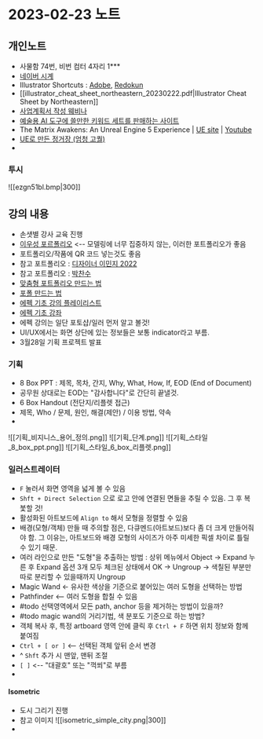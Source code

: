 # 2023-02-23 노트

## 개인노트
- 사물함 74번, 비번 컴터 4자리 1***
- [네이버 시계](https://search.naver.com/search.naver?sm=tab_hty.top&where=nexearch&query=%EC%8B%9C%EA%B0%84+%EC%B4%88%EB%8B%A8%EC%9C%84)
- Illustrator Shortcuts : [Adobe](https://helpx.adobe.com/illustrator/using/default-keyboard-shortcuts.html), [Redokun](https://redokun.com/blog/illustrator-shortcuts)
- [[illustrator_cheat_sheet_northeastern_20230222.pdf|Illustrator Cheat Sheet by Northeastern]]
- [사업계획서 작성 웨비나](https://event-us.kr/wellobiz/event/57505)
- [예술용 AI 도구에 쓸만한 키워드 세트를 판매하는 사이트](https://promptbase.com/)
- The Matrix Awakens: An Unreal Engine 5 Experience | [UE site](https://www.unrealengine.com/en-US/blog/introducing-the-matrix-awakens-an-unreal-engine-5-experience) | [Youtube](https://youtu.be/WU0gvPcc3jQ)
- [UE로 만든 정거장 (엄청 고퀄)](https://youtu.be/2paNFnw1wRs)
- 

### 투시
![[ezgn51bl.bmp|300]]

## 강의 내용
- 손샛별 강사 교육 진행
- [이우성 포르폴리오](https://shin105.com/portfolio-item/%EC%9D%B4%EC%9A%B0%EC%84%B1-directorymagazine/) <-- 모델링에 너무 집중하지 않는, 이러한 포트폴리오가 좋음
- 포트폴리오/작품에 QR 코드 넣는것도 좋음
- 참고 포트폴리오 : [디자이너 이민지 2022](https://www.behance.net/gallery/150506273/2022-PORTFOLIO)
- 참고 포트폴리오 : [박찬수](https://shin105.com/portfolio-item/portfolio-16-pcs/)
- [맞춤형 포트폴리오 만드는 법](https://publy.co/content/6548?s=a1oa38)
- [포폴 만드는 법](https://sharp-muscle-4d9.notion.site/portfolio-1803487f6bd54529abed155348f31e2d)
- [에펙 기초 강의 플레이리스트](https://www.youtube.com/channel/UC7U1P_8BcJz-Ni7sLc8BwGA/playlists)
- [에펙 기초 강좌](https://youtu.be/9VdioKd-Pgo)
- 에펙 강의는 일단 포토샵/일러 먼저 알고 볼것!
- UI/UX에서는 화면 상단에 있는 정보들은 보통 indicator라고 부름.
- 3월28일 기획 프로젝트 발표

### 기획
- 8 Box PPT : 제목, 목차, 간지, Why, What, How, If, EOD (End of Document)
- 공무원 상대로는 EOD는 "감사합니다"로 간단히 끝낼것.
- 6 Box Handout (전단지/리플렛 접근)
- 제목, Who / 문제, 원인, 해결(제안) / 이용 방법, 약속
- 

![[기획_비지니스_용어_정의.png]]
![[기획_단계.png]]
![[기획_스타일_8_box_ppt.png]]
![[기획_스타일_6_box_리플렛.png]]


### 일러스트레이터
- `F` 눌러서 화면 영역을 넓게 볼 수 있음
- `Shft + Direct Selection` 으로 로고 안에 연결된 면들을 추릴 수 있음. 그 후 복붗할 것!
- 활성화된 아트보드에 `Align to` 해서 모형을 정렬할 수 있음
- 배경(모형/객체) 만들 때 주의할 점은, 다큐멘드(아트보드)보다 좀 더 크게 만들어줘야 함. 그 이유는, 아트보드와 배경 모형의 사이즈가 아주 미세한 픽셀 차이로 틀릴 수 있기 때문.
- 여러 라인으로 만든 "도형"을 추출하는 방법 : 상위 메뉴에서 Object -> Expand 누른 후 Expand 옵션 3개 모두 체크된 상태에서 OK -> Ungroup -> 색칠된 부분만 따로 분리할 수 있을때까지 Ungroup
- Magic Wand <- 유사한 색상을 기준으로 붙어있는 여러 도형을 선택하는 방법
- Pathfinder <-- 여러 도형을 합칠 수 있음
- #todo 선택영역에서 모든 path, anchor 등을 제거하는 방법이 있을까?
- #todo magic wand의 거리기법, 색 분포도 기준으로 하는 방법?
- 객체 복사 후, 특정 artboard 영역 안에 클릭 후 `Ctrl + F` 하면 위치 정보와 함께 붙여짐
- `Ctrl + [ or ]` <-- 선택된 객체 앞뒤 순서 변경
- ^ `Shft` 추가 시 맨앞, 맨뒤 조절
- `[ ]` <-- "대괄호" 또는 "꺽쐬"로 부름
- 


#### Isometric
- 도시 그리기 진행
- 참고 이미지
  ![[isometric_simple_city.png|300]]
- 